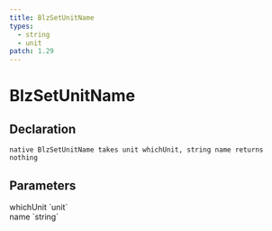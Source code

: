 ```yaml
---
title: BlzSetUnitName
types:
  - string
  - unit
patch: 1.29
---
```


# BlzSetUnitName

## Declaration

```
native BlzSetUnitName takes unit whichUnit, string name returns nothing
```

## Parameters
<dl>
  <dt>whichUnit `unit`</dt>
  <dd></dd>

  <dt>name `string`</dt>
  <dd></dd>
</dl>